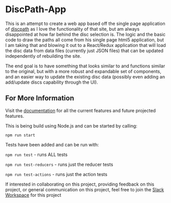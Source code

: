 # DiscPath-App

This is an attempt to create a web app based off the single page application of [discpath](http://discpath.haxor.fi/) as I love the functionality of that site, but am always disappointed at how far behind the disc selection is.  The logic and the basic code to draw the paths all come from his single page html5 application, but I am taking that and blowing it out to a React/Redux application that will load the disc data from data files (currently just JSON files) that can be updated independently of rebuilding the site.

The end goal is to have something that looks similar to and functions similar to the original, but with a more robust and expandable set of components, and an easier way to update the existing disc data (possibly even adding an add/update discs capability through the UI).

## For More Information
Visit the [documentation](https://discpath.readme.io/) for all the current features and future projected features.

This is being build using Node.js and can be started by calling:

`npm run start`

Tests have been added and can be run with:

`npm run test`  - runs ALL tests

`npm run test-reducers` - runs just the reducer tests

`npm run test-actions` - runs just the action tests


If interested in collaborating on this project, providing feedback on this project, or general communication on this project, feel free to join the [Slack Workspace](https://join.slack.com/t/discpath/shared_invite/enQtODczMDIzOTI5NTIzLTQ5MjgwZmUzMjA4OWE4MWY5YWFlYjRkYzJjN2Y0Yjk3ZDM1MDBkODViZDQxNjdmNDkwZWViNzZmYzI5MDVmZGI) for this project
